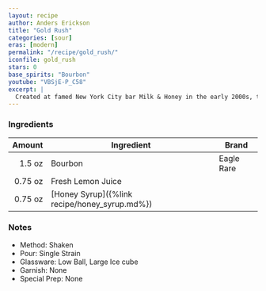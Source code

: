 ```yaml
---
layout: recipe
author: Anders Erickson
title: "Gold Rush"
categories: [sour]
eras: [modern]
permalink: "/recipe/gold_rush/"
iconfile: gold_rush
stars: 0
base_spirits: "Bourbon"
youtube: "VBSjE-P_C58"
excerpt: |
  Created at famed New York City bar Milk & Honey in the early 2000s, this drink's combination of bourbon, lemon and honey became worldwide modern classic.
---
```


### Ingredients

|  Amount | Ingredient                                    | Brand      |
| ------: | --------------------------------------------- | ---------- |
|  1.5 oz | Bourbon                                       | Eagle Rare |
| 0.75 oz | Fresh Lemon Juice                             |
| 0.75 oz | [Honey Syrup]({%link recipe/honey_syrup.md%}) |

### Notes

- Method: Shaken
- Pour: Single Strain
- Glassware: Low Ball, Large Ice cube
- Garnish: None
- Special Prep: None
